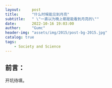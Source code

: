 ```yaml
---
layout:     post
title:      "什么时候能见到月亮"
subtitle:   " \"一直以为晚上都是能看到月亮的\""
date:       2022-10-16 19:03:00
author:     "Gumc"
header-img: "assets/img/2015/post-bg-2015.jpg"
catalog: true
tags:
    - Society and Science
---
```

## 前言：

<!-- > 农历21时，突然发现月亮不见了，而在晚上12点前后又从地平线慢慢升起。以前大家经常会说月明星稀，但却很少说月亮什么时候才会出现。

## 网上说法

查了下有这样的说法：

> 　　农历大月有30天，小月有29天，在大月的时候，初二天黑之后月亮就会在天空西边出现，这个时候的月亮就像女子弯弯的峨眉一样，所以又被称为峨眉月。初一新月时，月亮和太阳同时升起。然后每过一天，月亮升起时间晚52分钟，到了十五，月亮在太阳落下时升起。然后同样是每过一天，月亮出来晚52分钟。原因是月亮每月（29.5天）要向东公转360度，平均每天东移58度多，而新月时日月在同一直线，每天偏东58度，每天就比太阳晚出来50多分钟（15度1个小时）
> 　　到了每个月初八、初九的时候，天黑的时候月亮就会升至中天，到深夜零点左右就会落下了。到了农历每月十五的时候，太阳还没有落下，东方的月亮就已经升上来了，且这段时间，一整夜都会有月光照亮。
> 　　到了十七、十八之后，天黑后是看不到月亮的，十五过后，每过一天，月亮出现的时间就会晚一个小时，到了每月二十号的时候，月亮基本上到晚上八九点的时候才会出现，农历二十三之后，月亮到深夜零点左右才会升起，月底二十八九号时，月亮甚至在黎明前出来，二十九之后，晚上就不见月亮了。

## 计算

> 我们都知道地球绕太阳自转是24小时一次，所以太阳升起一次。那么月球绕地球公转的时间，应该就是决定我们看得到月亮的时间。突然想计算下月亮的出现时间的想法。

已知月球自转速度： -->

开坑待填。
